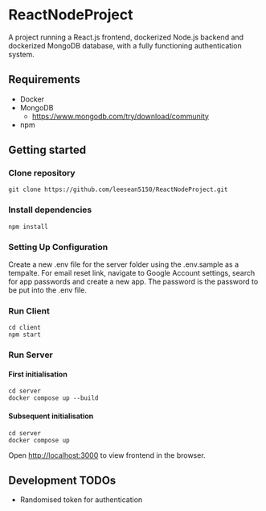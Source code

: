 # ReactNodeProject
A project running a React.js frontend, dockerized Node.js backend and dockerized MongoDB database, with a fully functioning authentication system.

## Requirements
- Docker
- MongoDB
    - https://www.mongodb.com/try/download/community
- npm

## Getting started

### Clone repository

```shell
git clone https://github.com/leesean5150/ReactNodeProject.git
```

### Install dependencies

```shell
npm install
```

### Setting Up Configuration
Create a new .env file for the server folder using the .env.sample as a tempalte. For email reset link, navigate to Google Account settings, search for app passwords and create a new app. The password is the password to be put into the .env file.

### Run Client

```shell
cd client
npm start
```

### Run Server
#### First initialisation
```shell
cd server
docker compose up --build
```
#### Subsequent initialisation
```shell
cd server
docker compose up
```

Open [http://localhost:3000](http://localhost:3000) to view frontend in the browser.

## Development TODOs
- Randomised token for authentication